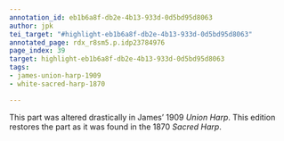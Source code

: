 ```yaml
---
annotation_id: eb1b6a8f-db2e-4b13-933d-0d5bd95d8063
author: jpk
tei_target: "#highlight-eb1b6a8f-db2e-4b13-933d-0d5bd95d8063"
annotated_page: rdx_r8sm5.p.idp23784976
page_index: 39
target: highlight-eb1b6a8f-db2e-4b13-933d-0d5bd95d8063
tags:
- james-union-harp-1909
- white-sacred-harp-1870

---
```

This part was altered drastically in James’ 1909 *Union Harp*.  This edition restores the part as it was found in the 1870 *Sacred Harp*.